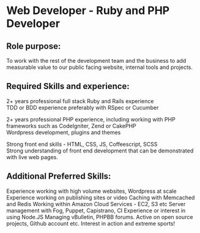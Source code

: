 # Web Developer - Ruby and PHP Developer  

## Role purpose:  

To work with the rest of the development team and the business to add measurable value to our public facing website, internal tools and projects.  

## Required Skills and experience: 
2+ years professional full stack Ruby and Rails experience  
TDD or BDD experience preferably with RSpec or Cucumber  

2+ years professional PHP experience, including working with PHP frameworks such as CodeIgniter, Zend or CakePHP  
Wordpress development, plugins and themes  

Strong front end skills - HTML, CSS, JS, Coffeescript, SCSS  
Strong understanding of front end development that can be demonstrated with live web pages.  


## Additional Preferred Skills:  

Experience working with high volume websites, Wordpress at scale
Experience working on publishing sites or video
Caching with Memcached and Redis
Working within Amazon Cloud Services - EC2, S3 etc
Server management with Fog, Puppet, Capistrano, CI
Experience or interest in using Node.JS
Managing vBulletin, PHPBB forums.
Active on open source projects, Github account etc.
Interest in action and extreme sports!
